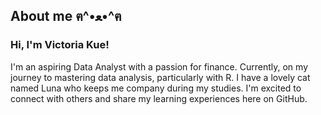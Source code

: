 ## About me ฅ^•ﻌ•^ฅ

### Hi, I'm Victoria Kue! 
I'm an aspiring Data Analyst with a passion for finance. Currently, on my journey to mastering data analysis, particularly with R. 
I have a lovely cat named Luna who keeps me company during my studies. I'm excited to connect with others and share my learning experiences here on GitHub.
